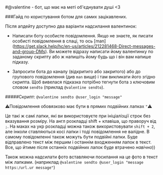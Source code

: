#@valentine - бот, що має на меті об'єднувати душі <3

###Гайд по користування ботом для самих зацікавлених.

Після апдейту доступно два варіанти надсилання валентинок:

* Написати боту особисте повідомлення. Якщо не знаєте, як писати особисті повідомлення в слаці, то ось [man] (https://get.slack.help/hc/en-us/articles/212281468-Direct-messages-and-group-DMs).
Ви можете відразу написати йому валентинку по заданому скрипту або ж напишіть йому будь що і він вам напише підказу.
   
* Запросити бота до каналу (відкритиго або закритого) або до групового повідомлення (див `man` вище) і там викликати його згідно скрипта. Щоб вивелася підказка потрібно тегнути бота з ключовим словом `sendto` (приклад `@valentine sendto`).

#####Скрипт:
`@valentine sendto @user_login "message"`

:warning:Повідомлення обовязково має бути в прямих подвійних лапках `"`:warning:

Це такі ж самі лапки, які ви використовуєте при ініціалізції строк без вказування розміру.
На англ розкладці shift + клавіша, що праворуч від ` ; `. На маках на укр розкладці можна також використовувати `shift + 2`, але інколи ставляються косі лапки і тоді повідомлення не валідне. В самому повідомленні також можуть бути подвійні лапки. Буде відправлено текст між першим і останнім входженням лапок в текст. Все, що йтиме після останніх подвійних лапок буде втрачено _навічно_))

Також можна надсилати фото вставляючи посилання на це фото в текст між лапками. (наприклад `@valentine sendto @user_login "message https:/url.ur message"`)